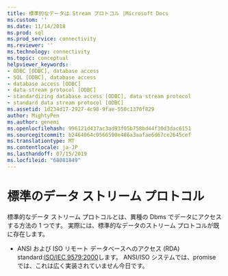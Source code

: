 ```yaml
---
title: 標準的なデータは Stream プロトコル |Microsoft Docs
ms.custom: ''
ms.date: 11/14/2018
ms.prod: sql
ms.prod_service: connectivity
ms.reviewer: ''
ms.technology: connectivity
ms.topic: conceptual
helpviewer_keywords:
- ODBC [ODBC], database access
- SQL [ODBC], database access
- database access [ODBC]
- data stream protocol [ODBC]
- standardizing database access [ODBC], data stream protocol
- standard data stream protocol [ODBC]
ms.assetid: 1d234d17-2927-4c98-9fae-550c1370f829
author: MightyPen
ms.author: genemi
ms.openlocfilehash: 996121d437ac3ad93f05b758bd44f30d3dac6151
ms.sourcegitcommit: b2464064c0566590e486a3aafae6d67ce2645cef
ms.translationtype: MT
ms.contentlocale: ja-JP
ms.lasthandoff: 07/15/2019
ms.locfileid: "68081849"
---
```

# <a name="standard-data-stream-protocol"></a>標準のデータ ストリーム プロトコル
標準的なデータ ストリーム プロトコルとは、異種の Dbms でデータにアクセスする方法の 1 つです。 実際には、標準的なデータのストリーム プロトコルが既に存在します。

- ANSI および ISO リモート データベースへのアクセス (RDA) standard:[ISO/IEC 9579:2000](https://www.iso.org/iso/catalogue_detail.htm?csnumber=30615)します。 ANSI/ISO システムでは、promise では、これは広く実装されていません今日です。
